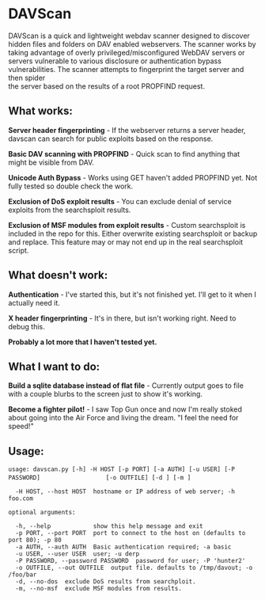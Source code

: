 # DAVScan 

DAVScan is a quick and lightweight webdav scanner designed to discover hidden files and folders on DAV enabled webservers.
The scanner works by taking advantage of overly privileged/misconfigured WebDAV servers or servers vulnerable to various 
disclosure or authentication bypass vulnerabilities. The scanner attempts to fingerprint the target server and then spider	
the server based on the results of a root PROPFIND request.

## What works:

**Server header fingerprinting** - If the webserver returns a server header, davscan can search for public exploits based on the response.

**Basic DAV scanning with PROPFIND** - Quick scan to find anything that might be visible from DAV.

**Unicode Auth Bypass** - Works using GET haven't added PROPFIND yet.  Not fully tested so double check the work.

**Exclusion of DoS exploit results** - You can exclude denial of service exploits from the searchsploit results.

**Exclusion of MSF modules from exploit results** - Custom searchsploit is included in the repo for this.  Either overwrite existing searchsploit or backup and replace. This feature may or may not end up in the real searchsploit script.

## What doesn't work:

**Authentication** - I've started this, but it's not finished yet.  I'll get to it when I actually need it.

**X header fingerprinting** - It's in there, but isn't working right.  Need to debug this.



**Probably a lot more that I haven't tested yet.**

## What I want to do:

**Build a sqlite database instead of flat file** - Currently output goes to file with a couple blurbs to the screen just to show it's working.  

**Become a fighter pilot!** - I saw Top Gun once and now I'm really stoked about going into the Air Force and living the dream.  "I feel the need for speed!"

## Usage:

`usage: davscan.py [-h] -H HOST [-p PORT] [-a AUTH] [-u USER] [-P PASSWORD]`
`                  [-o OUTFILE] [-d ] [-m ]`

`  -H HOST, --host HOST  hostname or IP address of web server; -h foo.com`  

`optional arguments:`

`  -h, --help            show this help message and exit`  
`  -p PORT, --port PORT  port to connect to the host on (defaults to port 80); -p 80`  
`  -a AUTH, --auth AUTH  Basic authentication required; -a basic`  
`  -u USER, --user USER  user; -u derp`  
`  -P PASSWORD, --password PASSWORD  password for user; -P 'hunter2'`  
`  -o OUTFILE, --out OUTFILE  output file. defaults to /tmp/davout; -o /foo/bar`  
`  -d, --no-dos  exclude DoS results from searchploit.`  
`  -m, --no-msf  exclude MSF modules from results.`  


